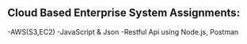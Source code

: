 Cloud Based Enterprise System Assignments:
-----------------------------------------
-AWS(S3,EC2)
-JavaScript & Json
-Restful Api using Node.js, Postman
